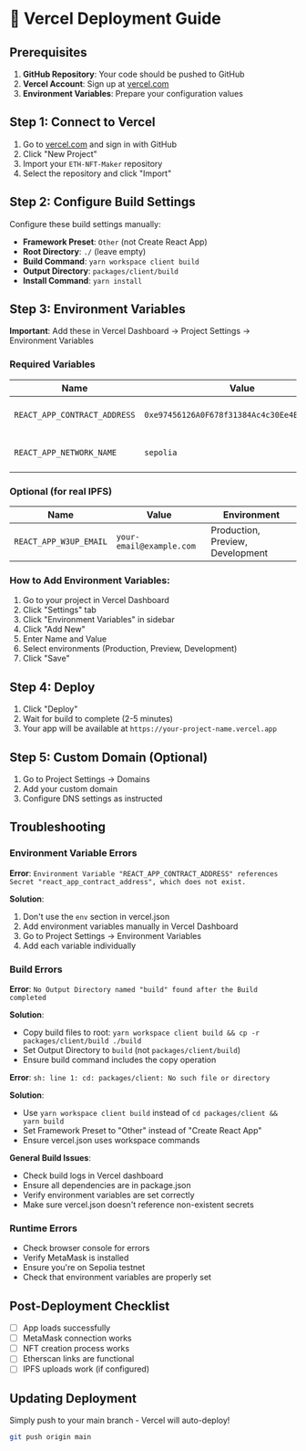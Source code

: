 # 🚀 Vercel Deployment Guide

## Prerequisites

1. **GitHub Repository**: Your code should be pushed to GitHub
2. **Vercel Account**: Sign up at [vercel.com](https://vercel.com)
3. **Environment Variables**: Prepare your configuration values

## Step 1: Connect to Vercel

1. Go to [vercel.com](https://vercel.com) and sign in with GitHub
2. Click "New Project"
3. Import your `ETH-NFT-Maker` repository
4. Select the repository and click "Import"

## Step 2: Configure Build Settings

Configure these build settings manually:

- **Framework Preset**: `Other` (not Create React App)
- **Root Directory**: `./` (leave empty)
- **Build Command**: `yarn workspace client build`
- **Output Directory**: `packages/client/build`
- **Install Command**: `yarn install`

## Step 3: Environment Variables

**Important**: Add these in Vercel Dashboard → Project Settings → Environment Variables

### Required Variables

| Name | Value | Environment |
|------|-------|-------------|
| `REACT_APP_CONTRACT_ADDRESS` | `0xe97456126A0F678f31384Ac4c30Ee4B3EA16E615` | Production, Preview, Development |
| `REACT_APP_NETWORK_NAME` | `sepolia` | Production, Preview, Development |

### Optional (for real IPFS)

| Name | Value | Environment |
|------|-------|-------------|
| `REACT_APP_W3UP_EMAIL` | `your-email@example.com` | Production, Preview, Development |

### How to Add Environment Variables:

1. Go to your project in Vercel Dashboard
2. Click "Settings" tab
3. Click "Environment Variables" in sidebar
4. Click "Add New"
5. Enter Name and Value
6. Select environments (Production, Preview, Development)
7. Click "Save"

## Step 4: Deploy

1. Click "Deploy"
2. Wait for build to complete (2-5 minutes)
3. Your app will be available at `https://your-project-name.vercel.app`

## Step 5: Custom Domain (Optional)

1. Go to Project Settings → Domains
2. Add your custom domain
3. Configure DNS settings as instructed

## Troubleshooting

### Environment Variable Errors

**Error**: `Environment Variable "REACT_APP_CONTRACT_ADDRESS" references Secret "react_app_contract_address", which does not exist.`

**Solution**:
1. Don't use the `env` section in vercel.json
2. Add environment variables manually in Vercel Dashboard
3. Go to Project Settings → Environment Variables
4. Add each variable individually

### Build Errors

**Error**: `No Output Directory named "build" found after the Build completed`

**Solution**:
- Copy build files to root: `yarn workspace client build && cp -r packages/client/build ./build`
- Set Output Directory to `build` (not `packages/client/build`)
- Ensure build command includes the copy operation

**Error**: `sh: line 1: cd: packages/client: No such file or directory`

**Solution**:
- Use `yarn workspace client build` instead of `cd packages/client && yarn build`
- Set Framework Preset to "Other" instead of "Create React App"
- Ensure vercel.json uses workspace commands

**General Build Issues**:
- Check build logs in Vercel dashboard
- Ensure all dependencies are in package.json
- Verify environment variables are set correctly
- Make sure vercel.json doesn't reference non-existent secrets

### Runtime Errors

- Check browser console for errors
- Verify MetaMask is installed
- Ensure you're on Sepolia testnet
- Check that environment variables are properly set

## Post-Deployment Checklist

- [ ] App loads successfully
- [ ] MetaMask connection works
- [ ] NFT creation process works
- [ ] Etherscan links are functional
- [ ] IPFS uploads work (if configured)

## Updating Deployment

Simply push to your main branch - Vercel will auto-deploy!

```bash
git push origin main
```
